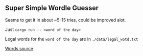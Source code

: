 ## Super Simple Wordle Guesser

Seems to get it in about ~5-15 tries, could be improved alot.

Just `cargo run -- <word of the day>`

Legal words for the `word of the day` are in `./data/legal_wotd.txt`

[Words source](https://gist.github.com/scholtes/94f3c0303ba6a7768b47583aff36654d)
